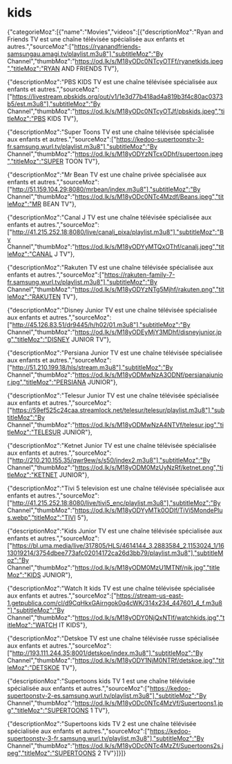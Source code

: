 # kids
{"categorieMoz":[{"name":"Movies","videos":[{"descriptionMoz":"Ryan and Friends TV est une chaîne télévisée spécialisée aux enfants et autres.","sourceMoz":["https://ryanandfriends-samsungau.amagi.tv/playlist.m3u8"],"subtitleMoz":"By Channel","thumbMoz":"https://od.lk/s/M18yODc0NTcyOTFf/ryanetkids.jpeg","titleMoz":"RYAN AND FRIENDS TV"},

{"descriptionMoz":"PBS KIDS TV est une chaîne télévisée spécialisée aux enfants et autres.","sourceMoz":["https://livestream.pbskids.org/out/v1/1e3d77b418ad4a819b3f4c80ac0373b5/est.m3u8"],"subtitleMoz":"By Channel","thumbMoz":"https://od.lk/s/M18yODc0NTcyOTJf/pbskids.jpeg","titleMoz":"PBS KIDS TV"},

{"descriptionMoz":"Super Toons TV est une chaîne télévisée spécialisée aux enfants et autres.","sourceMoz":["https://kedoo-supertoonstv-3-fr.samsung.wurl.tv/playlist.m3u8"],"subtitleMoz":"By Channel","thumbMoz":"https://od.lk/s/M18yODYzNTcxODhf/supertoon.jpeg","titleMoz":"SUPER TOON TV"},

{"descriptionMoz":"Mr Bean TV est une chaîne privée spécialisée aux enfants et autres.","sourceMoz":["http://51.159.104.29:8080/mrbean/index.m3u8"],"subtitleMoz":"By Channel","thumbMoz":"https://od.lk/s/M18yODc0NTc4Mzdf/Beans.jpeg","titleMoz":"MR BEAN TV"},

{"descriptionMoz":"Canal J TV est une chaîne télévisée spécialisée aux enfants et autres.","sourceMoz":["http://41.215.252.18:8080/live/canalj_pixa/playlist.m3u8"],"subtitleMoz":"By Channel","thumbMoz":"https://od.lk/s/M18yODYyMTQxOThf/canalj.jpeg","titleMoz":"CANAL J TV"},

{"descriptionMoz":"Rakuten TV est une chaîne télévisée spécialisée aux enfants et autres.","sourceMoz":["https://rakuten-family-7-fr.samsung.wurl.tv/playlist.m3u8"],"subtitleMoz":"By Channel","thumbMoz":"https://od.lk/s/M18yODYzNTg5Mjhf/rakuten.png","titleMoz":"RAKUTEN TV"},

{"descriptionMoz":"Disney Junior TV est une chaîne télévisée spécialisée aux enfants et autres.","sourceMoz":["http://45.126.83.51/dr9445/h/h02/01.m3u8"],"subtitleMoz":"By Channel","thumbMoz":"https://od.lk/s/M18yODEyMjY3MDhf/disneyjunior.jpg","titleMoz":"DISNEY JUNIOR TV"},

{"descriptionMoz":"Persiana Junior TV est une chaîne télévisée spécialisée aux enfants et autres.","sourceMoz":["http://51.210.199.18/hls/stream.m3u8"],"subtitleMoz":"By Channel","thumbMoz":"https://od.lk/s/M18yODMwNzA3ODNf/persianajunior.jpg","titleMoz":"PERSIANA JUNIOR"},

{"descriptionMoz":"Telesur Junior TV est une chaîne télévisée spécialisée aux enfants et autres.","sourceMoz":["https://59ef525c24caa.streamlock.net/telesur/telesur/playlist.m3u8"],"subtitleMoz":"By Channel","thumbMoz":"https://od.lk/s/M18yODMwNzA4NTVf/telesur.jpg","titleMoz":"TELESUR JUNIOR"},

{"descriptionMoz":"Ketnet Junior TV est une chaîne télévisée spécialisée aux enfants et autres.","sourceMoz":["http://210.210.155.35/qwr9ew/s/s50/index2.m3u8"],"subtitleMoz":"By Channel","thumbMoz":"https://od.lk/s/M18yODM0MzUyNzRf/ketnet.png","titleMoz":"KETNET JUNIOR"},

{"descriptionMoz":"Tivi 5 television est une chaîne télévisée spécialisée aux enfants et autres.","sourceMoz":["http://41.215.252.18:8080/live/tivi5_enc/playlist.m3u8"],"subtitleMoz":"By Channel","thumbMoz":"https://od.lk/s/M18yODYyMTk0ODlf/TiVi5MondePlus.webp","titleMoz":"TIVI 5"},

{"descriptionMoz":"Kids Junior TV est une chaîne télévisée spécialisée aux enfants et autres.","sourceMoz":["https://bl.uma.media/live/317805/HLS/4614144_3,2883584_2,1153024_1/1613019214/3754dbee773afc02014172ca26d3bb79/playlist.m3u8"],"subtitleMoz":"By Channel","thumbMoz":"https://od.lk/s/M18yODM0MzU1MTNf/nik.jpg","titleMoz":"KIDS JUNIOR"},

{"descriptionMoz":"Watch It kids TV est une chaîne télévisée spécialisée aux enfants et autres.","sourceMoz":["https://stream-us-east-1.getpublica.com/cl/d9CqHkxGAirngok0q4cWK/314x234_447601_4_f.m3u8"],"subtitleMoz":"By Channel","thumbMoz":"https://od.lk/s/M18yODY0NjQxNTlf/watchkids.jpg","titleMoz":"WATCH IT KIDS"},

{"descriptionMoz":"Detskoe TV est une chaîne télévisée russe spécialisée aux enfants et autres.","sourceMoz":["http://193.111.244.35:8001/detskoe/index.m3u8"],"subtitleMoz":"By Channel","thumbMoz":"https://od.lk/s/M18yODY1NjM0NTRf/detskoe.jpg","titleMoz":"DETSKOE TV"},

{"descriptionMoz":"Supertoons kids TV 1 est une chaîne télévisée spécialisée aux enfants et autres.","sourceMoz":["https://kedoo-supertoonstv-2-es.samsung.wurl.tv/playlist.m3u8"],"subtitleMoz":"By Channel","thumbMoz":"https://od.lk/s/M18yODc0NTc4MzVf/Supertoons1.jpg","titleMoz":"SUPERTOONS 1 TV"},

{"descriptionMoz":"Supertoons kids TV 2 est une chaîne télévisée spécialisée aux enfants et autres.","sourceMoz":["https://kedoo-supertoonstv-3-fr.samsung.wurl.tv/playlist.m3u8"],"subtitleMoz":"By Channel","thumbMoz":"https://od.lk/s/M18yODc0NTc4MzZf/Supertoons2s.jpeg","titleMoz":"SUPERTOONS 2 TV"}]}]}
